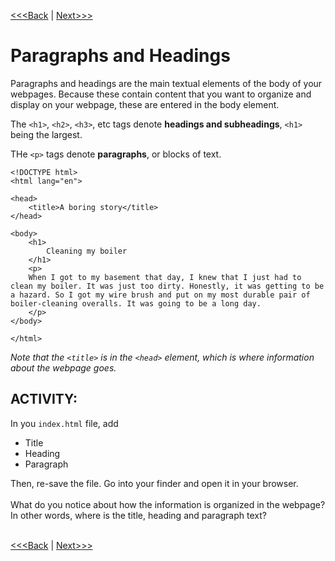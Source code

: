 [<<<Back](elements.md) | [Next>>>](links.md)

# Paragraphs and Headings

Paragraphs and headings are the main textual elements of the body of your webpages. Because these contain content that you want to organize and display on your webpage, these are entered in the body element. 

The `<h1>`, `<h2>`, `<h3>`, etc tags denote **headings and subheadings**, `<h1>` being the largest.

THe `<p>` tags denote **paragraphs**, or blocks of text.

```
<!DOCTYPE html>
<html lang="en">

<head>
	<title>A boring story</title>
</head>

<body>
	<h1>
		Cleaning my boiler
	</h1>
	<p>
	When I got to my basement that day, I knew that I just had to clean my boiler. It was just too dirty. Honestly, it was getting to be a hazard. So I got my wire brush and put on my most durable pair of boiler-cleaning overalls. It was going to be a long day.
	</p>
</body>

</html>
```

*Note that the `<title>` is in the `<head>` element, which is where information about the webpage goes.* 

## ACTIVITY:
In you `index.html` file, add
<ul>
	<li> Title </li>
	<li> Heading </li>
	<li> Paragraph </li> 
</ul>
Then, re-save the file. Go into your finder and open it in your browser.
<br/>
<br/>
What do you notice about how the information is organized in the webpage? In other words, where is the title, heading and paragraph text?
<br/>
<br/>

[<<<Back](elements.md) | [Next>>>](links.md)